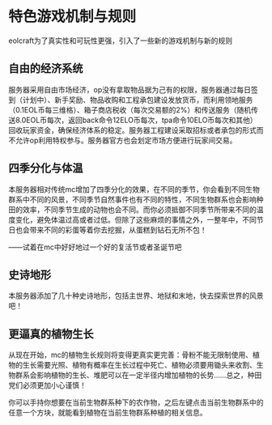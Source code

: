 # 特色游戏机制与规则

eolcraft为了真实性和可玩性更强，引入了一些新的游戏机制与新的规则

## 自由的经济系统

服务器采用自由市场经济，op没有拿取物品据为己有的权限，服务器通过每日签到（计划中）、新手奖励、物品收购和工程承包建设发放货币，而利用领地服务（0.1EOL币每三维格）、箱子商店税收（每次交易额的2%）和传送服务（随机传送8.0EOL币每次，返回back命令12ELO币每次，tpa命令10ELO币每次和其他）回收玩家资金，确保经济体系的稳定。服务器工程建设采取招标或者承包的形式而不允许op利用特权参与。服务器官方也会划定市场方便进行玩家间交易。

## 四季分化与体温

本服务器相对传统mc增加了四季分化的效果，在不同的季节，你会看到不同生物群系中不同的风景，不同季节自然事件也有不同的特性，不同生物群系也会影响种田的效率，不同季节生成的动物也会不同。而你必须抵御不同季节所带来不同的温度变化，避免体温过高或者过低。但除了这些麻烦的事情之外，一整年中，不同节日也会带来不同的彩蛋等着你去挖掘，从蛋糕到钻石无所不包！

——试着在mc中好好地过一个好的复活节或者圣诞节吧

## 史诗地形

本服务器添加了几十种史诗地形，包括主世界、地狱和末地，快去探索世界的风景吧！

## 更逼真的植物生长

从现在开始，mc的植物生长规则将变得更真实更完善：骨粉不能无限制使用、植物的生长需要光照、植物有概率在生长过程中死亡、植物必须要用锄头来收割、生物群系会影响植物的生长、堆肥可以在一定半径内增加植物的长势……总之，种田党们必须更加小心谨慎！

你可以手持你想要在当前生物群系种下的农作物，之后左键点击当前生物群系中的任意一个方块，就能看到植物在当前生物群系种植的相关信息。
